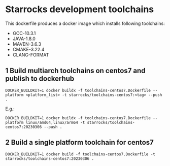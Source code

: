 # Starrocks development toolchains

This dockerfile produces a docker image which installs following toolchains:
- GCC-10.3.1
- JAVA-1.8.0
- MAVEN-3.6.3
- CMAKE-3.22.4
- CLANG-FORMAT

## 1 Build multiarch toolchains on centos7 and publish to dockerhub
```
DOCKER_BUILDKIT=1 docker buildx -f toolchains-centos7.Dockerfile --platform <platform_list> -t starrocks/toolchains-centos7:<tag> --push .
```
E.g.:
```shell
DOCKER_BUILDKIT=1 docker buildx -f toolchains-centos7.Dockerfile --platform linux/amd64,linux/arm64 -t starrocks/toolchains-centos7:20230306 --push .
```

## 2 Build a single platform toolchain for centos7
```
DOCKER_BUILDKIT=1 docker build -f toolchains-centos7.Dockerfile -t starrocks/toolchains-centos7:20230306 .
```
